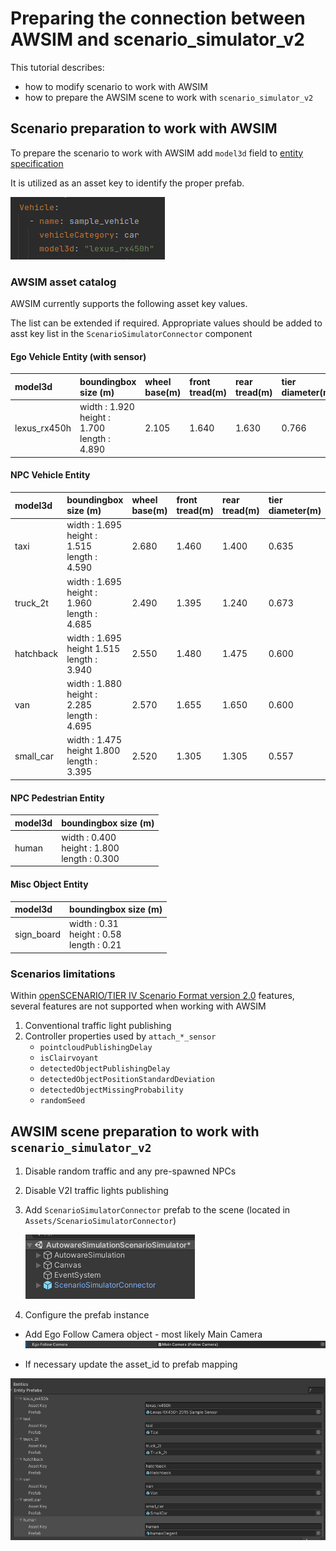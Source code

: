 # Preparing the connection between AWSIM and scenario_simulator_v2

This tutorial describes:
- how to modify scenario to work with AWSIM
- how to prepare the AWSIM scene to work with `scenario_simulator_v2`

## Scenario preparation to work with AWSIM

To prepare the scenario to work with AWSIM add `model3d` field to [entity specification](https://www.asam.net/static_downloads/ASAM_OpenSCENARIO_V1.2.0_Model_Documentation/modelDocumentation/content/Vehicle.html#:~:text=model3d,absolute%20file%20path.)

It is utilized as an asset key to identify the proper prefab.

![model_3d_added.png](model_3d_added.png)

### AWSIM asset catalog

AWSIM currently supports the following asset key values. 

The list can be extended if required. Appropriate values should be added to asst key list in the `ScenarioSimulatorConnector` component

#### Ego Vehicle Entity (with sensor)
|model3d|boundingbox size (m)|wheel base(m)|front tread(m)|rear tread(m)|tier diameter(m)|max steer(deg)|
|:--|:--|:--|:--|:--|:--|:--|
|lexus_rx450h|width : 1.920 <br> height : 1.700 <br> length : 4.890 |2.105|1.640|1.630|0.766|35|

#### NPC Vehicle Entity

|model3d|boundingbox size (m)|wheel base(m)|front tread(m)|rear tread(m)|tier diameter(m)|max steer(deg)|
|:--|:--|:--|:--|:--|:--|:--|
|taxi|width : 1.695 <br> height : 1.515 <br> length : 4.590 | 2.680 | 1.460 | 1.400 | 0.635 | 35 |
|truck_2t|width : 1.695 <br> height : 1.960 <br> length : 4.685 | 2.490 | 1.395 | 1.240 | 0.673 | 40 |
|hatchback|width : 1.695 <br> height 1.515 <br> length : 3.940 | 2.550 | 1.480 | 1.475 | 0.600 | 35 |
|van|width : 1.880 <br> height : 2.285 <br> length : 4.695| 2.570 | 1.655 | 1.650 | 0.600 | 35 |
|small_car|width : 1.475 <br> height 1.800 <br> length : 3.395| 2.520 | 1.305 | 1.305 | 0.557 | 35 |

#### NPC Pedestrian Entity

|model3d|boundingbox size (m)|
|:--|:--|  
|human|width : 0.400 <br> height : 1.800 <br> length : 0.300 |

#### Misc Object Entity

|model3d|boundingbox size (m)|
|:--|:--|  
|sign_board|width : 0.31 <br> height : 0.58 <br> length : 0.21 |

### Scenarios limitations

Within [openSCENARIO/TIER IV Scenario Format version 2.0](https://tier4.github.io/scenario_simulator_v2-docs/developer_guide/OpenSCENARIOSupport/) features, several features are not supported when working with AWSIM

1. Conventional traffic light publishing
2. Controller properties used by `attach_*_sensor`
    - `pointcloudPublishingDelay`
    - `isClairvoyant`
    - `detectedObjectPublishingDelay`
    - `detectedObjectPositionStandardDeviation`
    - `detectedObjectMissingProbability`
    - `randomSeed`

## AWSIM scene preparation to work with `scenario_simulator_v2`

1. Disable random traffic and any pre-spawned NPCs
2. Disable V2I traffic lights publishing
3. Add `ScenarioSimulatorConnector` prefab to the scene (located in `Assets/ScenarioSimulatorConnector`)

   ![scene_tree.png](scene_tree.png)

4. Configure the prefab instance
- Add Ego Follow Camera object - most likely Main Camera
  ![follow_camera.png](follow_camera.png)

- If necessary update the asset_id to prefab mapping


![entities.png](entities.png)

